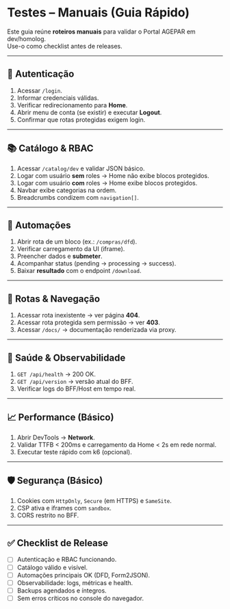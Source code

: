 # Testes – Manuais (Guia Rápido)

Este guia reúne **roteiros manuais** para validar o Portal AGEPAR em dev/homolog.  
Use-o como checklist antes de releases.

---

## 🔐 Autenticação

1. Acessar `/login`.  
2. Informar credenciais válidas.  
3. Verificar redirecionamento para **Home**.  
4. Abrir menu de conta (se existir) e executar **Logout**.  
5. Confirmar que rotas protegidas exigem login.

---

## 📚 Catálogo & RBAC

1. Acessar `/catalog/dev` e validar JSON básico.  
2. Logar com usuário **sem** roles → Home não exibe blocos protegidos.  
3. Logar com usuário **com** roles → Home exibe blocos protegidos.  
4. Navbar exibe categorias na ordem.  
5. Breadcrumbs condizem com `navigation[]`.

---

## 🤖 Automações

1. Abrir rota de um bloco (ex.: `/compras/dfd`).  
2. Verificar carregamento da UI (iframe).  
3. Preencher dados e **submeter**.  
4. Acompanhar status (pending → processing → success).  
5. Baixar **resultado** com o endpoint `/download`.

---

## 🧭 Rotas & Navegação

1. Acessar rota inexistente → ver página **404**.  
2. Acessar rota protegida sem permissão → ver **403**.  
3. Acessar `/docs/` → documentação renderizada via proxy.  

---

## 🧪 Saúde & Observabilidade

1. `GET /api/health` → 200 OK.  
2. `GET /api/version` → versão atual do BFF.  
3. Verificar logs do BFF/Host em tempo real.  

---

## 📈 Performance (Básico)

1. Abrir DevTools → **Network**.  
2. Validar TTFB < 200ms e carregamento da Home < 2s em rede normal.  
3. Executar teste rápido com k6 (opcional).  

---

## 🛡️ Segurança (Básico)

1. Cookies com `HttpOnly`, `Secure` (em HTTPS) e `SameSite`.  
2. CSP ativa e iframes com `sandbox`.  
3. CORS restrito no BFF.  

---

## ✅ Checklist de Release

- [ ] Autenticação e RBAC funcionando.  
- [ ] Catálogo válido e visível.  
- [ ] Automações principais OK (DFD, Form2JSON).  
- [ ] Observabilidade: logs, métricas e health.  
- [ ] Backups agendados e íntegros.  
- [ ] Sem erros críticos no console do navegador.  